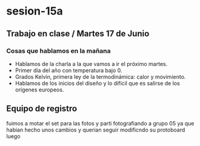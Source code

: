# sesion-15a

## Trabajo en clase / Martes 17 de Junio

### Cosas que hablamos en la mañana

- Hablamos de la charla a la que vamos a ir el próximo martes.
- Primer día del año con temperatura bajo 0.
- Grados Kelvin, primera ley de la termodinámica: calor y movimiento.
- Hablamos de los inicios del diseño y lo difícil que es salirse de los orígenes europeos.

## Equipo de registro

fuimos a motar el set para las fotos y parti fotografiando a grupo 05 ya que habian hecho unos cambios y querian seguir modificndo su protoboard
luego 
